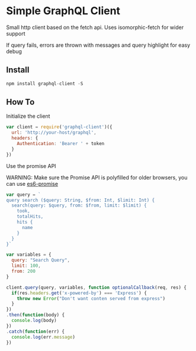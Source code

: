 # Simple GraphQL Client
Small http client based on the fetch api. Uses isomorphic-fetch for wider support

If query fails, errors are thrown with messages and query highlight for easy debug

## Install
```javascript
npm install graphql-client -S
```

## How To

Initialize the client

```javascript
var client = require('graphql-client')({
  url: 'http://your-host/graphql',
  headers: {
    Authentication: 'Bearer ' + token
  }
})
```

Use the promise API

WARNING: Make sure the Promise API is polyfilled for older browsers, you can use [es6-promise](https://github.com/jakearchibald/es6-promise)

  ```javascript
  var query = `
  query search ($query: String, $from: Int, $limit: Int) {
    search(query: $query, from: $from, limit: $limit) {
      took,
      totalHits,
      hits {
        name
      }
    }
  }`

  var variables = {
    query: "Search Query",
    limit: 100,
    from: 200
  }

  client.query(query, variables, function optionalCallback(req, res) {
    if(res.headers.get('x-powered-by') === 'Express') {
      throw new Error("Don't want conten served from express")
    }
  })
  .then(function(body) {
    console.log(body)
  })
  .catch(function(err) {
    console.log(err.message)
  })
  ```
